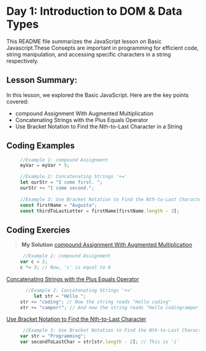 # Day 1: Introduction to DOM & Data Types
This README file summarizes the JavaScript lesson on Basic Javascript.These Consepts are important in programming for efficient code, string manipulation, and accessing specific characters in a string respectively.

## Lesson Summary:
In this lesson, we explored the Basic JavaScript. Here are the key points covered:
* compound Assignment With Augmented Multiplication
* Concatenating Strings with the Plus Equals Operator
* Use Bracket Notation to Find the Nth-to-Last Character in a String
   
## Coding Examples
```jsx
     //Example 1: compound Assignment
     myVar = myVar * 5;

     //Example 2: Concatenating Strings '+='
     let ourStr = "I come first. ";
     ourStr += "I come second.";
     
     //Example 3: Use Bracket Notation to Find the Nth-to-Last Character in a String
     const firstName = "Augusta";
     const thirdToLastLetter = firstName[firstName.length - 3];
```
## Coding Exercies
 > **My Solution**
[compound Assignment With Augmented Multiplication](https://www.freecodecamp.org/learn/javascript-algorithms-and-data-structures/basic-javascript/compound-assignment-with-augmented-multiplication)

```jsx
      //Example 1: compound Assignment
     var c = 2;
     c *= 3; // Now, 'c' is equal to 6
```
[Concatenating Strings with the Plus Equals Operator](https://www.freecodecamp.org/learn/javascript-algorithms-and-data-structures/basic-javascript/concatenating-strings-with-the-plus-equals-operator)
```jsx
       //Example 2: Concatenating Strings '+='
          let str = "Hello ";
     str += "coding"; // Now the string reads "Hello coding"
     str += "camper!"; // And now the string reads "Hello codingcamper!"
```
[Use Bracket Notation to Find the Nth-to-Last Character](https://www.freecodecamp.org/learn/javascript-algorithms-and-data-structures/basic-javascript/use-bracket-notation-to-find-the-nth-to-last-character-in-a-string)
```jsx
      //Example 3: Use Bracket Notation to Find the Nth-to-Last Character in a String
     var str = "Programming";
     var secondToLastChar = str[str.length - 2]; // This is 'i'
```
